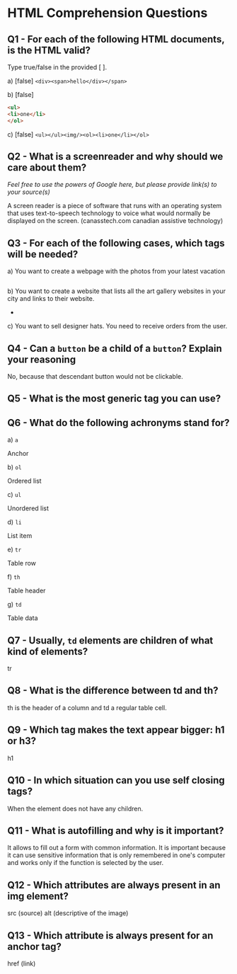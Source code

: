 # HTML Comprehension Questions

## Q1 - For each of the following HTML documents, is the HTML valid?

Type true/false in the provided [ ].

a) [false] `<div><span>hello</div></span>`

b) [false]

```html
<ul>
<li>one</li>
</ol>
```

c) [false] `<ul></ul><img/><ol><li>one</li></ol>`

## Q2 - What is a screenreader and why should we care about them?

_Feel free to use the powers of Google here, but please provide link(s) to your source(s)_

A screen reader is a piece of software that runs with an operating system that uses text-to-speech technology to voice what would normally be displayed on the screen.
(canasstech.com canadian assistive technology)

## Q3 - For each of the following cases, which tags will be needed?

a) You want to create a webpage with the photos from your latest vacation

<img/>

b) You want to create a website that lists all the art gallery websites in your city and links to their website.

<ul><li><a></a></li></ul>

c) You want to sell designer hats. You need to receive orders from the user.

<form></form>

## Q4 - Can a `button` be a child of a `button`? Explain your reasoning

No, because that descendant button would not be clickable.

## Q5 - What is the most generic tag you can use?

<div></div>

## Q6 - What do the following achronyms stand for?

a) `a`

Anchor

b) `ol`

Ordered list

c) `ul`

Unordered list

d) `li`

List item

e) `tr`

Table row

f) `th`

Table header

g) `td`

Table data

## Q7 - Usually, `td` elements are children of what kind of elements?

tr

## Q8 - What is the difference between td and th?

th is the header of a column and td a regular table cell.

## Q9 - Which tag makes the text appear bigger: h1 or h3?

h1

## Q10 - In which situation can you use self closing tags?

When the element does not have any children.

## Q11 - What is autofilling and why is it important?

It allows to fill out a form with common information. It is important because it can use sensitive information that is only remembered in one's computer and works only if the function is selected by the user.

## Q12 - Which attributes are always present in an img element?

src (source) 
alt (descriptive of the image)

## Q13 - Which attribute is always present for an anchor tag?

href (link)
